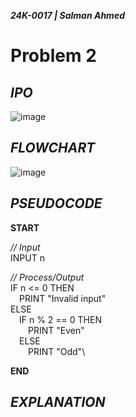 ***24K-0017 | Salman Ahmed***

# Problem 2

## *IPO*

![image](https://github.com/user-attachments/assets/8b702d3c-f317-4e56-8a3d-d0f56db6426b)

## *FLOWCHART*

![image](https://github.com/user-attachments/assets/45efa7c2-f570-4bb9-b3ce-91d9045a39f6)

## *PSEUDOCODE*

**START**
  
*// Input*\
INPUT n
  
*// Process/Output*\
IF n <= 0 THEN\
&emsp;PRINT "Invalid input"\
ELSE\
&emsp;IF n % 2 == 0 THEN\
&emsp;&emsp;PRINT "Even"\
&emsp;ELSE\
&emsp;&emsp;PRINT "Odd"\

**END**

## *EXPLANATION*
